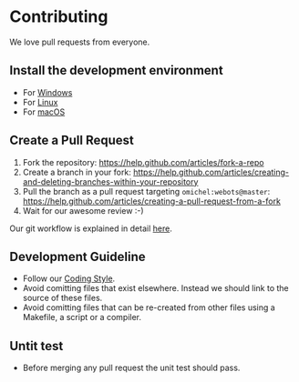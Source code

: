 # Contributing

We love pull requests from everyone.

## Install the development environment

* For [Windows](/omichel/webots/wiki/Windows-installation/)
* For [Linux](/omichel/webots/wiki/Linux-installation/)
* For [macOS](/omichel/webots/wiki/macOS-installation/)

## Create a Pull Request

1. Fork the repository: https://help.github.com/articles/fork-a-repo
2. Create a branch in your fork: https://help.github.com/articles/creating-and-deleting-branches-within-your-repository
3. Pull the branch as a pull request targeting `omichel:webots@master`: https://help.github.com/articles/creating-a-pull-request-from-a-fork
4. Wait for our awesome review :-)

Our git workflow is explained in detail [here](/omichel/webots-dev/wiki/Git-workflow/).

## Development Guideline

* Follow our [Coding Style](/omichel/webots/wiki/Coding-Style/).
* Avoid comitting files that exist elsewhere. Instead we should link to the source of these files.
* Avoid comitting files that can be re-created from other files using a Makefile, a script or a compiler.

## Untit test

* Before merging any pull request the unit test should pass. 
